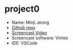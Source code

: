 # project0

- Name: Minji Jeong
- [Github repo](https://github.com/minjijeong2000/project0)
- [Screencast Video](https://vimeo.com/manage/videos/745933320)
- Screencast software: Vimeo
- IDE: VSCode
